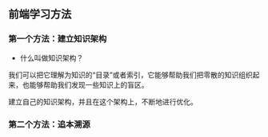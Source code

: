 ## 前端学习方法

### 第一个方法：建立知识架构

- 什么叫做知识架构？

我们可以把它理解为知识的“目录”或者索引，它能够帮助我们把零散的知识组织起来，也能够帮助我们发现一些知识上的盲区。

建立自己的知识架构，并且在这个架构上，不断地进行优化。

### 第二个方法：追本溯源
